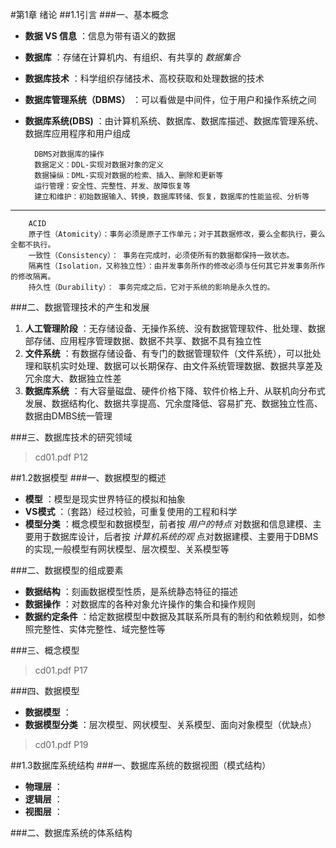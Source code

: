 #第1章 绪论
##1.1引言
###一、基本概念
* **数据 VS 信息** ：信息为带有语义的数据
* **数据库** ：存储在计算机内、有组织、有共享的 *数据集合* 
* **数据库技术** ：科学组织存储技术、高校获取和处理数据的技术
* **数据库管理系统（DBMS）** ：可以看做是中间件，位于用户和操作系统之间
* **数据库系统(DBS)** ：由计算机系统、数据库、数据库描述、数据库管理系统、数据库应用程序和用户组成
    

        DBMS对数据库的操作
        数据定义：DDL-实现对数据对象的定义
        数据操纵：DML-实现对数据的检索、插入、删除和更新等
        运行管理：安全性、完整性、并发、故障恢复等
        建立和维护：初始数据输入、转换，数据库转储、恢复，数据库的性能监视、分析等
---
        ACID
        原子性（Atomicity）：事务必须是原子工作单元；对于其数据修改，要么全都执行，要么全都不执行。
        一致性（Consistency）： 事务在完成时，必须使所有的数据都保持一致状态。
        隔离性（Isolation，又称独立性）：由并发事务所作的修改必须与任何其它并发事务所作的修改隔离。
        持久性（Durability）： 事务完成之后，它对于系统的影响是永久性的。

###二、数据管理技术的产生和发展
1. **人工管理阶段** ：无存储设备、无操作系统、没有数据管理软件、批处理、数据部存储、应用程序管理数据、数据不共享、数据不具有独立性
1. **文件系统** ：有数据存储设备、有专门的数据管理软件（文件系统），可以批处理和联机实时处理、数据可以长期保存、由文件系统管理数据、数据共享差及冗余度大、数据独立性差
1. **数据库系统** ：有大容量磁盘、硬件价格下降、软件价格上升、从联机向分布式发展、数据结构化、数据共享提高、冗余度降低、容易扩充、数据独立性高、数据由DMBS统一管理




###三、数据库技术的研究领域
>cd01.pdf  P12

##1.2数据模型
###一、数据模型的概述
* **模型** ：模型是现实世界特征的模拟和抽象
* **VS模式** ：（套路）经过校验，可重复使用的工程和科学
* **模型分类** ：概念模型和数据模型，前者按 *用户的特点* 对数据和信息建模、主要用于数据库设计，后者按 *计算机系统的观* 点对数据建模、主要用于DBMS的实现,一般模型有网状模型、层次模型、关系模型等

###二、数据模型的组成要素
* **数据结构** ：刻画数据模型性质，是系统静态特征的描述
* **数据操作** ：对数据库的各种对象允许操作的集合和操作规则
* **数据约定条件** ：给定数据模型中数据及其联系所具有的制约和依赖规则，如参照完整性、实体完整性、域完整性等

###三、概念模型
>cd01.pdf  P17


###四、数据模型
* **数据模型** ：
* **数据模型分类** ：层次模型、网状模型、关系模型、面向对象模型（优缺点）

>cd01.pdf  P19

##1.3数据库系统结构
###一、数据库系统的数据视图（模式结构）
* **物理层** ：
* **逻辑层** ：
* **视图层** ：

###二、数据库系统的体系结构





        
        

